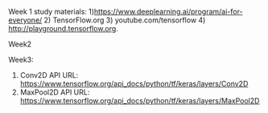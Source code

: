 Week 1 study materials:
1)https://www.deeplearning.ai/program/ai-for-everyone/
2) TensorFlow.org
3) youtube.com/tensorflow
4) http://playground.tensorflow.org.

Week2

Week3:
1) Conv2D API URL: https://www.tensorflow.org/api_docs/python/tf/keras/layers/Conv2D
2) MaxPool2D API URL: https://www.tensorflow.org/api_docs/python/tf/keras/layers/MaxPool2D

